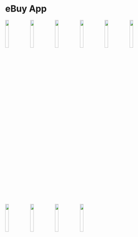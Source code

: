 # eBuy App



<p align="left" width="100%">
    <img width="15%" src= "https://user-images.githubusercontent.com/98444809/155769663-02068cf8-01b6-462d-9218-9d12d67d5266.jpg">
    <img width="15%" src= "https://user-images.githubusercontent.com/98444809/155769674-09d542a0-2ed4-4194-af04-5d2968859077.jpg">
    <img width="15%" src= "https://user-images.githubusercontent.com/98444809/155769682-f0c75ea7-3448-4ab2-9523-42a2d1775fe9.jpg">
    <img width="15%" src= "https://user-images.githubusercontent.com/98444809/155769707-c64e0bbd-0012-49aa-a80e-c961529e5af9.jpg">
    <img width="15%" src= "https://user-images.githubusercontent.com/98444809/155769708-d8b28f06-19ad-40cc-9247-941a0bf56895.jpg">
    <img width="15%" src= "https://user-images.githubusercontent.com/98444809/155769720-6dc53c59-da2f-4416-a26b-c29990ace14f.jpg">
    <img width="15%" src= "https://user-images.githubusercontent.com/98444809/155769721-12a755b4-6715-4b11-8230-f45495a6770c.jpg">
    <img width="15%" src= "https://user-images.githubusercontent.com/98444809/155769742-3db6afdc-2e6a-45d1-b5bc-204de77e57d2.jpg">
    <img width="15%" src= "https://user-images.githubusercontent.com/98444809/155769898-eb6a1e93-379d-4c0a-ac38-0803f75bbff6.jpg">
    <img width="15%" src= "https://user-images.githubusercontent.com/98444809/155769761-cd3fc78e-50c3-47f7-ba44-c230e6df731f.jpg">
</p>
